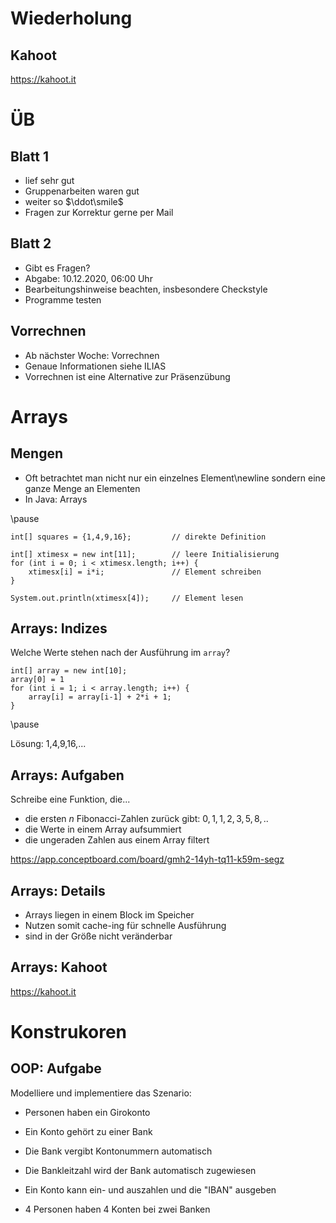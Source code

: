 # Wiederholung

## Kahoot

<https://kahoot.it>

# ÜB

## Blatt 1

- lief sehr gut
- Gruppenarbeiten waren gut
- weiter so $\ddot\smile$
- Fragen zur Korrektur gerne per Mail

## Blatt 2

- Gibt es Fragen?
- Abgabe: 10.12.2020, 06:00 Uhr
- Bearbeitungshinweise beachten, insbesondere Checkstyle
- Programme testen

## Vorrechnen

- Ab nächster Woche: Vorrechnen
- Genaue Informationen siehe ILIAS
- Vorrechnen ist eine Alternative zur Präsenzübung

# Arrays

## Mengen

- Oft betrachtet man nicht nur ein einzelnes Element\newline sondern eine ganze Menge an Elementen
- In Java: Arrays

\pause

~~~
int[] squares = {1,4,9,16};         // direkte Definition

int[] xtimesx = new int[11];        // leere Initialisierung 
for (int i = 0; i < xtimesx.length; i++) {
    xtimesx[i] = i*i;               // Element schreiben
}

System.out.println(xtimesx[4]);     // Element lesen
~~~

## Arrays: Indizes

Welche Werte stehen nach der Ausführung im `array`?

~~~
int[] array = new int[10];
array[0] = 1
for (int i = 1; i < array.length; i++) {
    array[i] = array[i-1] + 2*i + 1;
}
~~~

\pause

Lösung: 1,4,9,16,...

## Arrays: Aufgaben

Schreibe eine Funktion, die...

- die ersten $n$ Fibonacci-Zahlen zurück gibt: $0,1,1,2,3,5,8,..$
- die Werte in einem Array aufsummiert
- die ungeraden Zahlen aus einem Array filtert

<https://app.conceptboard.com/board/gmh2-14yh-tq11-k59m-segz>

## Arrays: Details

- Arrays liegen in einem Block im Speicher
- Nutzen somit cache-ing für schnelle Ausführung
- sind in der Größe nicht veränderbar

## Arrays: Kahoot

<https://kahoot.it>

# Konstrukoren

## OOP: Aufgabe

Modelliere und implementiere das Szenario:

- Personen haben ein Girokonto
- Ein Konto gehört zu einer Bank
- Die Bank vergibt Kontonummern automatisch
- Die Bankleitzahl wird der Bank automatisch zugewiesen
- Ein Konto kann ein- und auszahlen und die "IBAN" ausgeben

- 4 Personen haben 4 Konten bei zwei Banken
